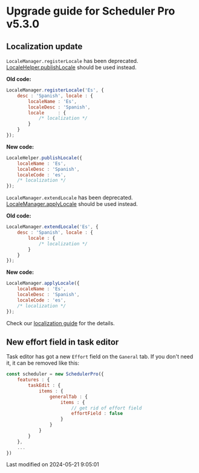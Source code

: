 # Upgrade guide for Scheduler Pro v5.3.0

## Localization update

`LocaleManager.registerLocale` has been deprecated.
[LocaleHelper.publishLocale](#Core/localization/LocaleHelper#function-publishLocale-static) should be used instead.

**Old code:**

```javascript
LocaleManager.registerLocale('Es', {
    desc : 'Spanish', locale : {
        localeName : 'Es',
        localeDesc : 'Spanish',
        locale     : {
            /* localization */
        }
    }
});
```

**New code:**

```javascript
LocaleHelper.publishLocale({
    localeName : 'Es',
    localeDesc : 'Spanish',
    localeCode : 'es',
    /* localization */
});
```

`LocaleManager.extendLocale` has been deprecated.
[LocaleManager.applyLocale](#Core/localization/LocaleManager#function-applyLocale) should be used instead.

**Old code:**

```javascript
LocaleManager.extendLocale('Es', {
    desc : 'Spanish', locale : {
        locale : {
            /* localization */
        }
    }
});
```

**New code:**

```javascript
LocaleManager.applyLocale({
    localeName : 'Es',
    localeDesc : 'Spanish',
    localeCode : 'es',
    /* localization */
});
```

Check our [localization guide](#SchedulerPro/guides/customization/localization.md#locales) for the details.

## New effort field in task editor

Task editor has got a new `Effort` field on the `Ganeral` tab. If you don't need it, it can be removed like this:

```javascript
const scheduler = new SchedulerPro({
    features : {
        taskEdit : {
            items : {
                generalTab : {
                    items : {
                        // get rid of effort field
                        effortField : false
                    }
                }
            }
        }
    },
    ...
})
```


<p class="last-modified">Last modified on 2024-05-21 9:05:01</p>